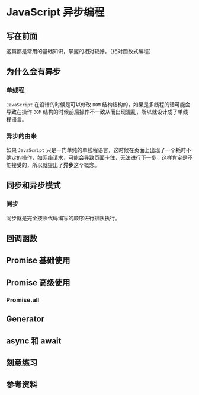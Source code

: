 # JavaScript 异步编程
## 写在前面
这篇都是常用的基础知识，掌握的相对较好。（相对函数式编程）

## 为什么会有异步
### 单线程
`JavaScript` 在设计的时候是可以修改 `DOM` 结构结构的，如果是多线程的话可能会导致在操作 `DOM` 结构的时候前后操作不一致从而出现混乱，所以就设计成了单线程语言。

### 异步的由来
如果 `JavaScript` 只是一门单纯的单线程语言，这时候在页面上出现了一个耗时不确定的操作，如网络请求，可能会导致页面卡住，无法进行下一步，这样肯定是不能接受的，所以就提出了**异步**这个概念。

## 同步和异步模式
### 同步
同步就是完全按照代码编写的顺序进行排队执行。

## 回调函数

## Promise 基础使用

## Promise 高级使用

### Promise.all

## Generator

## async 和 await

## 刻意练习

## 参考资料